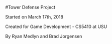#Tower Defense Project

Started on March 17th, 2018

Created for Game Development - CS5410 at USU

By Ryan Medlyn and Brad Jorgensen